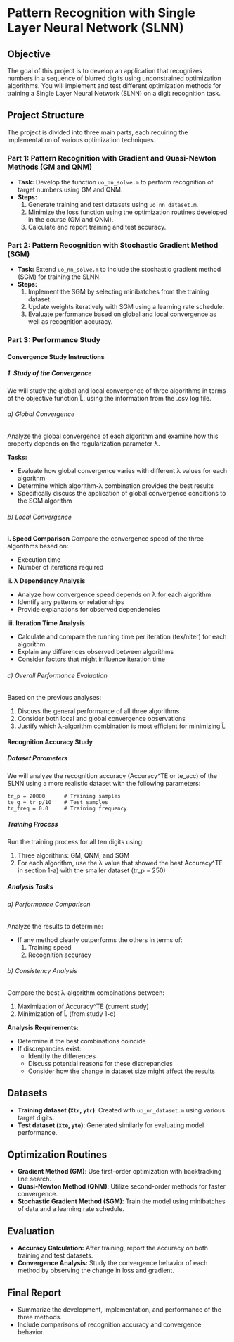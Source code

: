 # Pattern Recognition with Single Layer Neural Network (SLNN)

## Objective
The goal of this project is to develop an application that recognizes numbers in a sequence of blurred digits using unconstrained optimization algorithms. You will implement and test different optimization methods for training a Single Layer Neural Network (SLNN) on a digit recognition task.

## Project Structure
The project is divided into three main parts, each requiring the implementation of various optimization techniques.

### Part 1: Pattern Recognition with Gradient and Quasi-Newton Methods (GM and QNM)
- **Task:** Develop the function `uo_nn_solve.m` to perform recognition of target numbers using GM and QNM.
- **Steps:**
  1. Generate training and test datasets using `uo_nn_dataset.m`.
  2. Minimize the loss function using the optimization routines developed in the course (GM and QNM).
  3. Calculate and report training and test accuracy.
  
### Part 2: Pattern Recognition with Stochastic Gradient Method (SGM)
- **Task:** Extend `uo_nn_solve.m` to include the stochastic gradient method (SGM) for training the SLNN.
- **Steps:**
  1. Implement the SGM by selecting minibatches from the training dataset.
  2. Update weights iteratively with SGM using a learning rate schedule.
  3. Evaluate performance based on global and local convergence as well as recognition accuracy.

### Part 3: Performance Study
#### Convergence Study Instructions

##### 1. Study of the Convergence

We will study the global and local convergence of three algorithms in terms of the objective function L̃, using the information from the .csv log file.

###### a) Global Convergence

Analyze the global convergence of each algorithm and examine how this property depends on the regularization parameter λ.

**Tasks:**
- Evaluate how global convergence varies with different λ values for each algorithm
- Determine which algorithm-λ combination provides the best results
- Specifically discuss the application of global convergence conditions to the SGM algorithm

###### b) Local Convergence

**i. Speed Comparison**
Compare the convergence speed of the three algorithms based on:
- Execution time
- Number of iterations required

**ii. λ Dependency Analysis**
- Analyze how convergence speed depends on λ for each algorithm
- Identify any patterns or relationships
- Provide explanations for observed dependencies

**iii. Iteration Time Analysis**
- Calculate and compare the running time per iteration (tex/niter) for each algorithm
- Explain any differences observed between algorithms
- Consider factors that might influence iteration time

###### c) Overall Performance Evaluation

Based on the previous analyses:
1. Discuss the general performance of all three algorithms
2. Consider both local and global convergence observations
3. Justify which λ-algorithm combination is most efficient for minimizing L̃

#### Recognition Accuracy Study

##### Dataset Parameters
We will analyze the recognition accuracy (Accuracy^TE or te_acc) of the SLNN using a more realistic dataset with the following parameters:

```
tr_p = 20000      # Training samples
te_q = tr_p/10    # Test samples
tr_freq = 0.0     # Training frequency
```

##### Training Process
Run the training process for all ten digits using:
1. Three algorithms: GM, QNM, and SGM
2. For each algorithm, use the λ value that showed the best Accuracy^TE in section 1-a) with the smaller dataset (tr_p = 250)

##### Analysis Tasks

###### a) Performance Comparison
Analyze the results to determine:
- If any method clearly outperforms the others in terms of:
  1. Training speed
  2. Recognition accuracy

###### b) Consistency Analysis
Compare the best λ-algorithm combinations between:
1. Maximization of Accuracy^TE (current study)
2. Minimization of L̃ (from study 1-c)

**Analysis Requirements:**
- Determine if the best combinations coincide
- If discrepancies exist:
  - Identify the differences
  - Discuss potential reasons for these discrepancies
  - Consider how the change in dataset size might affect the results

## Datasets
- **Training dataset (`Xtr`, `ytr`)**: Created with `uo_nn_dataset.m` using various target digits.
- **Test dataset (`Xte`, `yte`)**: Generated similarly for evaluating model performance.

## Optimization Routines
- **Gradient Method (GM)**: Use first-order optimization with backtracking line search.
- **Quasi-Newton Method (QNM)**: Utilize second-order methods for faster convergence.
- **Stochastic Gradient Method (SGM)**: Train the model using minibatches of data and a learning rate schedule.

## Evaluation
- **Accuracy Calculation:** After training, report the accuracy on both training and test datasets.
- **Convergence Analysis:** Study the convergence behavior of each method by observing the change in loss and gradient.

## Final Report
- Summarize the development, implementation, and performance of the three methods.
- Include comparisons of recognition accuracy and convergence behavior.
